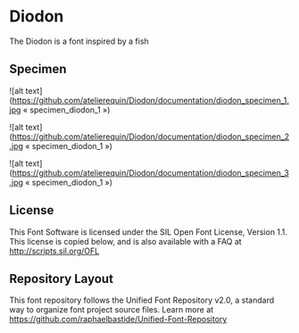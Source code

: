 # Diodon
The Diodon is a font inspired by a fish
## Specimen
![alt text](https://github.com/atelierequin/Diodon/documentation/diodon_specimen_1.jpg « specimen_diodon_1 »)

![alt text](https://github.com/atelierequin/Diodon/documentation/diodon_specimen_2.jpg « specimen_diodon_1 »)

![alt text](https://github.com/atelierequin/Diodon/documentation/diodon_specimen_3.jpg « specimen_diodon_1 »)

## License
This Font Software is licensed under the SIL Open Font License, Version 1.1. This license is copied below, and is also available with a FAQ at http://scripts.sil.org/OFL
## Repository Layout
This font repository follows the Unified Font Repository v2.0, a standard way to organize font project source files. Learn more at https://github.com/raphaelbastide/Unified-Font-Repository
